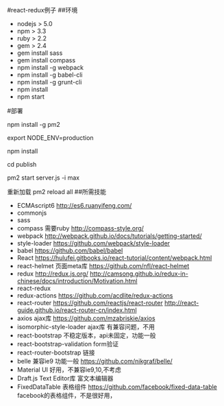 #react-redux例子
##环境
* nodejs > 5.0
* npm > 3.3
* ruby > 2.2
* gem > 2.4
* gem install sass
* gem install compass
* npm install -g webpack
* npm install -g babel-cli
* npm install -g grunt-cli
* npm install
* npm start

#部署

npm install -g pm2

export NODE_ENV=production

npm install

cd publish

pm2 start server.js -i max

重新加载
pm2 reload all
##所需技能
* ECMAscript6
http://es6.ruanyifeng.com/
* commonjs
* sass
* compass 需要ruby
http://compass-style.org/
* webpack
http://webpack.github.io/docs/tutorials/getting-started/
* style-loader
https://github.com/webpack/style-loader
* babel
https://github.com/babel/babel
* React
https://hulufei.gitbooks.io/react-tutorial/content/webpack.html
* react-helmet 页面meta库
https://github.com/nfl/react-helmet
* redux
http://redux.js.org/
http://camsong.github.io/redux-in-chinese/docs/introduction/Motivation.html
* react-redux
* redux-actions
https://github.com/acdlite/redux-actions
* react-router
https://github.com/reactjs/react-router
http://react-guide.github.io/react-router-cn/index.html
* axios ajax库
https://github.com/mzabriskie/axios
* isomorphic-style-loader ajax库 有兼容问题，不用
* react-bootstrap 不稳定版本，api未固定，功能一般
* react-bootstrap-validation form验证
* react-router-bootstrap 链接
* belle 兼容ie9 功能一般 https://github.com/nikgraf/belle/
* Material UI 好用，不兼容ie9,10,不考虑
* Draft.js Text Editor库 富文本编辑器
* FixedDataTable 表格组件 https://github.com/facebook/fixed-data-table facebook的表格组件，不是很好用，

